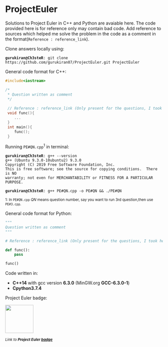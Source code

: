 # ProjectEuler

Solutions to Project Euler in C++ and Python are avaiable here. The code provided here is for reference only may contain bad code. Add reference to sources which helped me solve the problem in the code as a comment in the format(`Reference : reference_link`).

Clone answers locally using:
<pre><code><b>gurukiran@Ch3steR</b>: git clone https://github.com/gurukiran07/ProjectEuler.git ProjectEuler</code></pre>

General code format for C++:
```C++
#include<iostream>

/*
 * Question written as comment
 */
 
 // Reference : reference_link (Only present for the questions, I took help from external sources)
 void func(){
    ...
 }
 int main(){
    func();
 }
 ```
 
 Running `PE#QN.cpp`<sup>1</sup> in terminal:
<pre><code><b>gurukiran@Ch3steR</b>: g++ --version
g++ (Ubuntu 9.3.0-10ubuntu2) 9.3.0
Copyright (C) 2019 Free Software Foundation, Inc.
This is free software; see the source for copying conditions.  There is NO
warranty; not even for MERCHANTABILITY or FITNESS FOR A PARTICULAR PURPOSE.
 
<b>gurukiran@Ch3steR</b>: g++ PE#QN.cpp -o PE#QN && ./PE#QN</code></pre>
 <sub>  1: In `PE#QN.cpp` *QN* means question number, say you want to run 3rd question,then use `PE#3.cpp`.</sub>
 

 
 
 
 General code format for Python:
 
 ```python
 """
 Question written as comment
 """
 
 # Reference : reference_link (Only present for the questions, I took help from external sources)
 
 def func():
     pass
 
 func()
 ```
 
 

Code written in:
- **C++14** with gcc version **6.3.0** (MinGW.org **GCC-6.3.0-1**)
- **Cpython3.7.4**

Project Euler badge:

<img src="https://projecteuler.net/profile/Ch3steR.png" height=90/>

<sub> *Link to <b>Project Euler [badge](https://projecteuler.net/profile/Ch3steR.png)*</b> </sub></br>
